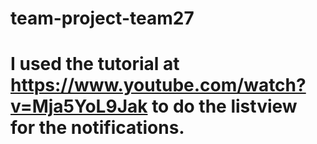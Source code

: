 # team-project-team27

# I used the tutorial at https://www.youtube.com/watch?v=Mja5YoL9Jak to do the listview for the notifications.
